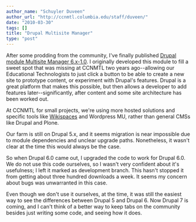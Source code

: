 ```yaml
---
author_name: "Schuyler Duveen"
author_url: "http://ccnmtl.columbia.edu/staff/duveen/"
date: "2010-03-30"
tags: []
title: "Drupal Multisite Manager"
type: "post"
---
```


<p>After some prodding from the community, I've finally published <a href="http://drupal.org/project/multisite_manager">Drupal module Multisite Manager 6.x-1.0</a>. I originally developed this module to fill a sweet spot that was missing at <span class="caps">CCNMTL </span>two years ago--allowing our Educational Technologists to just click a button to be able to create a new site to prototype content, or experiment with Drupal's features. Drupal is a great platform that makes this possible, but then allows a developer to add features later--significantly, after content and some site architecture has been worked out.</p>

<p>At <span class="caps">CCNMTL </span>for small projects, we're using more hosted solutions and specific tools like <a href="http://www.wikispaces.com/">Wikispaces</a> and Wordpress <span class="caps">MU, </span>rather than general <span class="caps">CMS</span>s like Drupal and Plone.</p>

<p>Our farm is still on Drupal 5.x, and it seems migration is near impossible due to module dependencies and unclear upgrade paths.  Nonetheless, it wasn't clear at the time this would always be the case.</p>

<p>So when Drupal 6.0 came out, I upgraded the code to work for Drupal 6.0. We do not use this code ourselves, so I wasn't very confident about it's usefulness; I left it marked as development branch.  This hasn't stopped it from getting about three hundred downloads a week.  It seems my concern about bugs was unwarranted in this case.</p>

<p>Even though we don't use it ourselves, at the time, it was still the easiest way to see the differences between Drupal 5 and Drupal 6.  Now Drupal 7 is coming, and I can't think of a better way to keep tabs on the community besides just writing some code, and seeing how it does.</p>
